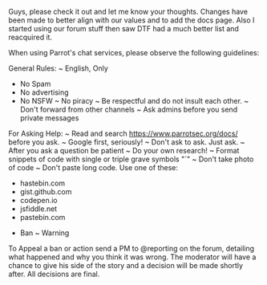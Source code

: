 Guys, please check it out and let me know your thoughts. Changes have been made to better align with our values and to add the docs page. Also I started using our forum stuff then saw DTF had a much better list and reacquired it.

When using Parrot's chat services, please observe the following guidelines:

General Rules:
~ English, Only
* No Spam
* No advertising
* No NSFW
~ No piracy
~ Be respectful and do not insult each other.
~ Don't forward from other channels
~ Ask admins before you send private messages

For Asking Help:
~ Read and search https://www.parrotsec.org/docs/ before you ask. 
~ Google first, seriously!
~ Don't ask to ask. Just ask.
~ After you ask a question be patient
~ Do your own research! 
~ Format snippets of code with single or triple grave symbols "`"
~ Don't take photo of code
~ Don't paste long code. Use one of these:
- hastebin.com
- gist.github.com
- codepen.io
- jsfiddle.net
- pastebin.com

* Ban
~ Warning

To Appeal a ban or action send a PM to @reporting on the forum, detailing what happened and why you think it was wrong. The moderator will have a chance to give his side of the story and a decision will be made shortly after. All decisions are final.

